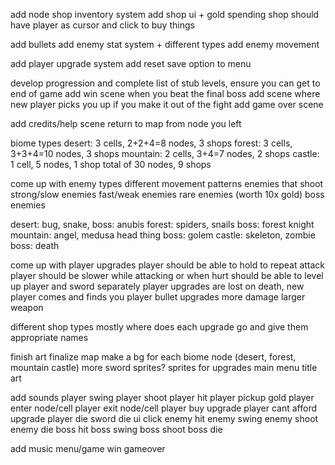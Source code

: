 add node shop inventory system
add shop ui + gold spending
shop should have player as cursor and click to buy things

add bullets
add enemy stat system + different types
add enemy movement

add player upgrade system
add reset save option to menu

develop progression and complete list of stub levels, ensure you can get to end of game
add win scene when you beat the final boss
add scene where new player picks you up if you make it out of the fight
add game over scene

add credits/help scene
return to map from node you left

biome types
desert: 3 cells, 2+2+4=8 nodes, 3 shops
forest: 3 cells, 3+3+4=10 nodes, 3 shops
mountain: 2 cells, 3+4=7 nodes, 2 shops
castle: 1 cell, 5 nodes, 1 shop
total of 30 nodes, 9 shops

come up with enemy types
different movement patterns
enemies that shoot
strong/slow enemies
fast/weak enemies
rare enemies (worth 10x gold)
boss enemies

desert: bug, snake, boss: anubis
forest: spiders, snails boss: forest knight
mountain: angel, medusa head thing boss: golem
castle: skeleton, zombie boss: death

come up with player upgrades
player should be able to hold to repeat attack
player should be slower while attacking or when hurt
should be able to level up player and sword separately
player upgrades are lost on death, new player comes and finds you
player bullet upgrades
more damage
larger weapon

different shop types
mostly where does each upgrade go and give them appropriate names

finish art
finalize map
make a bg for each biome node (desert, forest, mountain castle)
more sword sprites?
sprites for upgrades
main menu title art

add sounds
player swing
player shoot
player hit
player pickup gold
player enter node/cell
player exit node/cell
player buy upgrade
player cant afford upgrade
player die
sword die
ui click
enemy hit
enemy swing
enemy shoot
enemy die
boss hit
boss swing
boss shoot
boss die

add music
menu/game
win
gameover
